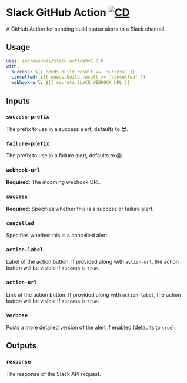# Slack GitHub Action [![CD](https://github.com/andrewscwei/slack-action/workflows/CD/badge.svg)](https://github.com/andrewscwei/slack-action/actions/workflows/cd.yml)

A GitHub Action for sending build status alerts to a Slack channel.

## Usage

```yml
uses: andrewscwei/slack-action@v1.0.0
with:
  success: ${{ needs.build.result == 'success' }}
  cancelled: ${{ needs.build.result == 'cancelled' }}
  webhook-url: ${{ secrets.SLACK_WEBHOOK_URL }}
```

## Inputs

### `success-prefix`

The prefix to use in a success alert, defaults to 😎.

### `failure-prefix`

The prefix to use in a failure alert, defaults to 😱.

### `webhook-url`

**Required**: The incoming webhook URL.

### `success`

**Required**: Specifies whether this is a success or failure alert.

### `cancelled`

Specifies whether this is a cancelled alert.

### `action-label`

Label of the action button. If provided along with `action-url`, the action button will be visible if `success` is `true`.

### `action-url`

Link of the action button. If provided along with `action-label`, the action button will be visible if `success` is `true`.

### `verbose`

Posts a more detailed version of the alert if enabled (defaults to `true`).

## Outputs

### `response`

The response of the Slack API request.
